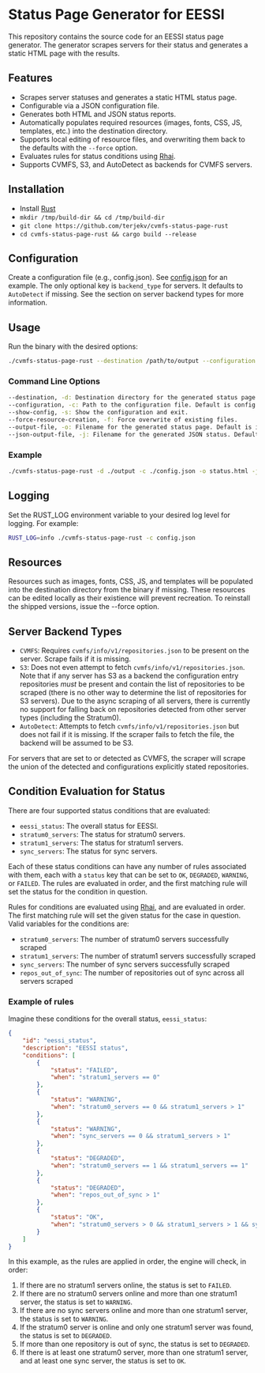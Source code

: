 # Status Page Generator for EESSI

This repository contains the source code for an EESSI status page generator. The generator scrapes servers for their status and generates a static HTML page with the results.

## Features

- Scrapes server statuses and generates a static HTML status page.
- Configurable via a JSON configuration file.
- Generates both HTML and JSON status reports.
- Automatically populates required resources (images, fonts, CSS, JS, templates, etc.) into the destination directory.
- Supports local editing of resource files, and overwriting them back to the defaults with the `--force` option.
- Evaluates rules for status conditions using [Rhai](https://rhai.rs).
- Supports CVMFS, S3, and AutoDetect as backends for CVMFS servers.

## Installation

- Install [Rust](https://www.rust-lang.org/tools/install)
- `mkdir /tmp/build-dir && cd /tmp/build-dir`
- `git clone https://github.com/terjekv/cvmfs-status-page-rust`
- `cd cvmfs-status-page-rust && cargo build --release`

## Configuration

Create a configuration file (e.g., config.json). See [config.json](config.json) for an example. The only optional key is `backend_type` for servers. It defaults to `AutoDetect` if missing. See the section on server backend types for more information.

## Usage

Run the binary with the desired options:

```sh
./cvmfs-status-page-rust --destination /path/to/output --configuration /path/to/config.json
```

### Command Line Options

```sh
--destination, -d: Destination directory for the generated status page. Default is the current directory.
--configuration, -c: Path to the configuration file. Default is config.json.
--show-config, -s: Show the configuration and exit.
--force-resource-creation, -f: Force overwrite of existing files.
--output-file, -o: Filename for the generated status page. Default is index.html.
--json-output-file, -j: Filename for the generated JSON status. Default is status.json.
```

### Example

```sh
./cvmfs-status-page-rust -d ./output -c ./config.json -o status.html -j status.json
```

## Logging

Set the RUST_LOG environment variable to your desired log level for logging. For example:

```sh
RUST_LOG=info ./cvmfs-status-page-rust -c config.json
```

## Resources

Resources such as images, fonts, CSS, JS, and templates will be populated into the destination directory from the binary if missing. These resources can be edited locally as their existience will prevent recreation. To reinstall the shipped versions, issue the --force option.

## Server Backend Types

- `CVMFS`: Requires `cvmfs/info/v1/repositories.json` to be present on the server. Scrape fails if it is missing.
- `S3`: Does not even attempt to fetch `cvmfs/info/v1/repositories.json`. Note that if any server has S3 as a backend the configuration entry repositories *must* be present and contain the list of repositories to be scraped (there is no other way to determine the list of repositories for S3 servers). Due to the async scraping of all servers, there is currently no support for falling back on repositories detected from other server types (including the Stratum0).
- `AutoDetect`: Attempts to fetch `cvmfs/info/v1/repositories.json` but does not fail if it is missing. If the scraper fails to fetch the file, the backend will be assumed to be S3.

For servers that are set to or detected as CVMFS, the scraper will scrape the union of the detected and configurations explicitly stated repositories.

## Condition Evaluation for Status

There are four supported status conditions that are evaluated:

- `eessi_status`: The overall status for EESSI.
- `stratum0_servers`: The status for stratum0 servers.
- `stratum1_servers`: The status for stratum1 servers.
- `sync_servers`: The status for sync servers.

Each of these status conditions can have any number of rules associated with them, each with a `status` key that can be set to `OK`, `DEGRADED`, `WARNING`, or `FAILED`. The rules are evaluated in order, and the first matching rule will set the status for the condition in question.

Rules for conditions are evaluated using [Rhai](https://rhai.rs), and are evaluated in order. The first matching rule will set the given status for the case in question. Valid variables for the conditions are:

- `stratum0_servers`: The number of stratum0 servers successfully scraped
- `stratum1_servers`: The number of stratum1 servers successfully scraped
- `sync_servers`: The number of sync servers successfully scraped
- `repos_out_of_sync`: The number of repositories out of sync across all servers scraped

### Example of rules

Imagine these conditions for the overall status, `eessi_status`:

```json
{
    "id": "eessi_status",
    "description": "EESSI status",
    "conditions": [
        {
            "status": "FAILED",
            "when": "stratum1_servers == 0"
        },
        {
            "status": "WARNING",
            "when": "stratum0_servers == 0 && stratum1_servers > 1"
        },
        {
            "status": "WARNING",
            "when": "sync_servers == 0 && stratum1_servers > 1"
        },
        {
            "status": "DEGRADED",
            "when": "stratum0_servers == 1 && stratum1_servers == 1"
        },
        {
            "status": "DEGRADED",
            "when": "repos_out_of_sync > 1"
        },
        {
            "status": "OK",
            "when": "stratum0_servers > 0 && stratum1_servers > 1 && sync_servers > 0"
        }
    ]
}
```

In this example, as the rules are applied in order, the engine will check, in order:

1. If there are no stratum1 servers online, the status is set to `FAILED`.
2. If there are no stratum0 servers online and more than one stratum1 server, the status is set to `WARNING`.
3. If there are no sync servers online and more than one stratum1 server, the status is set to `WARNING`.
4. If the stratum0 server is online and only one stratum1 server was found, the status is set to `DEGRADED`.
5. If more than one repository is out of sync, the status is set to `DEGRADED`.
6. If there is at least one stratum0 server, more than one stratum1 server, and at least one sync server, the status is set to `OK`.
